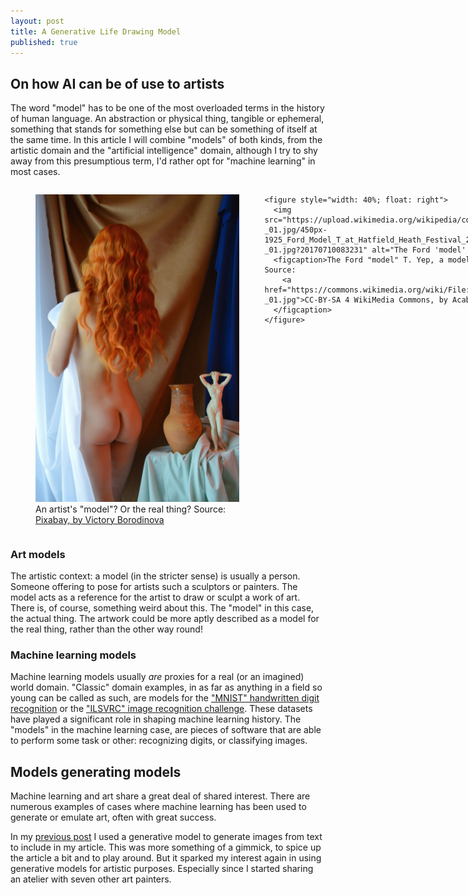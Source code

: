 ```yaml
---
layout: post
title: A Generative Life Drawing Model
published: true
---
```


## On how AI can be of use to artists

The word "model" has to be one of the most overloaded terms in the history of human language. An abstraction or 
physical thing, tangible or ephemeral, something that stands for something else but can be something of itself at the 
same time. In this article I will combine "models" of both kinds, from the artistic domain and the "artificial 
intelligence" domain, although I try to shy away from this presumptious term, I'd rather opt for "machine learning" in
most cases.

<div style="display: table">
    <figure style="width: 40%; float: left">
      <img src="/images/models/model-g2f005866f_1920.jpg" alt="An artist's 'model'? Or the real thing?"/>
      <figcaption>An artist's "model"? Or the real thing? Source: 
        <a href="https://pixabay.com/photos/model-redhead-education-5953621/">Pixabay, by Victory Borodinova</a>
      </figcaption>
    </figure>
    
    <figure style="width: 40%; float: right">
      <img src="https://upload.wikimedia.org/wikipedia/commons/thumb/4/4c/1925_Ford_Model_T_at_Hatfield_Heath_Festival_2017_-_01.jpg/450px-1925_Ford_Model_T_at_Hatfield_Heath_Festival_2017_-_01.jpg?20170710083231" alt="The Ford 'model' T"/>
      <figcaption>The Ford "model" T. Yep, a model too. Source: 
        <a href="https://commons.wikimedia.org/wiki/File:1925_Ford_Model_T_at_Hatfield_Heath_Festival_2017_-_01.jpg">CC-BY-SA 4 WikiMedia Commons, by Acabashi</a>
      </figcaption>
    </figure>
</div>

### Art models

The artistic context: a model (in the stricter sense) is usually a person. Someone offering to pose for artists such a
sculptors or painters. The model acts as a reference for the artist to draw or sculpt a work of art. There is, of
course, something weird about this. The "model" in this case, the actual thing. The artwork could be more aptly
described as a model for the real thing, rather than the other way round!


### Machine learning models

Machine learning models usually _are_ proxies for a real (or an imagined) world domain. "Classic" domain examples, in as
far as anything in a field so young can be called as such, are models for
the ["MNIST" handwritten digit recognition](http://yann.lecun.com/exdb/mnist/) or
the ["ILSVRC" image recognition challenge](https://www.image-net.org/challenges/LSVRC/). These datasets have played a
significant role in shaping machine learning history. The "models" in the machine learning case, are pieces of software
that are able to perform some task or other: recognizing digits, or classifying images.

## Models generating models

Machine learning and art share a great deal of shared interest. There are numerous examples of cases where machine 
learning has been used to generate or emulate art, often with great success.

In my [previous post](/2022/01/29/easier-operator.html) I used a generative model to generate images from text to
include in my article. This was more something of a gimmick, to spice up the article a bit and to play around. But it
sparked my interest again in using generative models for artistic purposes. Especially since I started sharing an 
atelier with seven other art painters.
